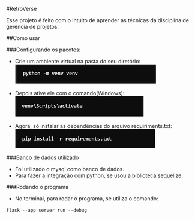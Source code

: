 #RetroVerse

Esse projeto é feito com o intuito de aprender as técnicas da disciplina de gerência de projetos.

##Como usar

###Configurando os pacotes:
- Crie um ambiente virtual na pasta do seu diretório:
![alt text](tutorialImages/image.png)

- Depois ative ele com o comando(Windows):
![alt text](tutorialImages/image-1.png)

- Agora, só instalar as dependências do arquivo requiriments.txt:
![alt text](tutorialImages/image-2.png)

###Banco de dados utilizado
- Foi utilizado o mysql como banco de dados.
- Para fazer a integração com python, se usou a biblioteca sequelize.


###Rodando o programa
- No terminal, para rodar o programa, se utiliza o comando:
~~~python
flask --app server run --debug
~~~
